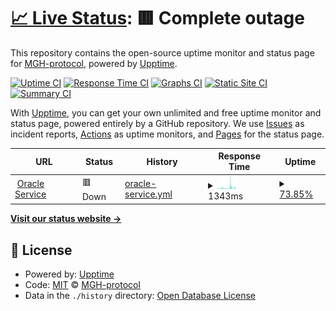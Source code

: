 # [📈 Live Status](https://MGH-protocol.github.io/status): <!--live status--> **🟥 Complete outage**

This repository contains the open-source uptime monitor and status page for [MGH-protocol](https://MGH-protocol.github.io/status), powered by [Upptime](https://github.com/upptime/upptime).

[![Uptime CI](https://github.com/MGH-protocol/status/workflows/Uptime%20CI/badge.svg)](https://github.com/MGH-protocol/status/actions?query=workflow%3A%22Uptime+CI%22)
[![Response Time CI](https://github.com/MGH-protocol/status/workflows/Response%20Time%20CI/badge.svg)](https://github.com/MGH-protocol/status/actions?query=workflow%3A%22Response+Time+CI%22)
[![Graphs CI](https://github.com/MGH-protocol/status/workflows/Graphs%20CI/badge.svg)](https://github.com/MGH-protocol/status/actions?query=workflow%3A%22Graphs+CI%22)
[![Static Site CI](https://github.com/MGH-protocol/status/workflows/Static%20Site%20CI/badge.svg)](https://github.com/MGH-protocol/status/actions?query=workflow%3A%22Static+Site+CI%22)
[![Summary CI](https://github.com/MGH-protocol/status/workflows/Summary%20CI/badge.svg)](https://github.com/MGH-protocol/status/actions?query=workflow%3A%22Summary+CI%22)

With [Upptime](https://upptime.js.org), you can get your own unlimited and free uptime monitor and status page, powered entirely by a GitHub repository. We use [Issues](https://github.com/MGH-protocol/status/issues) as incident reports, [Actions](https://github.com/MGH-protocol/status/actions) as uptime monitors, and [Pages](https://MGH-protocol.github.io/status) for the status page.

<!--start: status pages-->
<!-- This summary is generated by Upptime (https://github.com/upptime/upptime) -->
<!-- Do not edit this manually, your changes will be overwritten -->
<!-- prettier-ignore -->
| URL | Status | History | Response Time | Uptime |
| --- | ------ | ------- | ------------- | ------ |
| <img alt="" src="https://icons.duckduckgo.com/ip3/node.mgh.finance.ico" height="13"> [Oracle Service](https://node.mgh.finance/pricing?callOrPut=call&nonce=0&strike=1474130000&maturity=86400&buyer=0xda36a69F364f29F7f7Dd7348E1Cf473168F59bB9) | 🟥 Down | [oracle-service.yml](https://github.com/MGH-protocol/status/commits/HEAD/history/oracle-service.yml) | <details><summary><img alt="Response time graph" src="./graphs/oracle-service/response-time-week.png" height="20"> 1343ms</summary><br><a href="https://MGH-protocol.github.io/status/history/oracle-service"><img alt="Response time 1086" src="https://img.shields.io/endpoint?url=https%3A%2F%2Fraw.githubusercontent.com%2FMGH-protocol%2Fstatus%2FHEAD%2Fapi%2Foracle-service%2Fresponse-time.json"></a><br><a href="https://MGH-protocol.github.io/status/history/oracle-service"><img alt="24-hour response time 1460" src="https://img.shields.io/endpoint?url=https%3A%2F%2Fraw.githubusercontent.com%2FMGH-protocol%2Fstatus%2FHEAD%2Fapi%2Foracle-service%2Fresponse-time-day.json"></a><br><a href="https://MGH-protocol.github.io/status/history/oracle-service"><img alt="7-day response time 1343" src="https://img.shields.io/endpoint?url=https%3A%2F%2Fraw.githubusercontent.com%2FMGH-protocol%2Fstatus%2FHEAD%2Fapi%2Foracle-service%2Fresponse-time-week.json"></a><br><a href="https://MGH-protocol.github.io/status/history/oracle-service"><img alt="30-day response time 1086" src="https://img.shields.io/endpoint?url=https%3A%2F%2Fraw.githubusercontent.com%2FMGH-protocol%2Fstatus%2FHEAD%2Fapi%2Foracle-service%2Fresponse-time-month.json"></a><br><a href="https://MGH-protocol.github.io/status/history/oracle-service"><img alt="1-year response time 1086" src="https://img.shields.io/endpoint?url=https%3A%2F%2Fraw.githubusercontent.com%2FMGH-protocol%2Fstatus%2FHEAD%2Fapi%2Foracle-service%2Fresponse-time-year.json"></a></details> | <details><summary><a href="https://MGH-protocol.github.io/status/history/oracle-service">73.85%</a></summary><a href="https://MGH-protocol.github.io/status/history/oracle-service"><img alt="All-time uptime 22.64%" src="https://img.shields.io/endpoint?url=https%3A%2F%2Fraw.githubusercontent.com%2FMGH-protocol%2Fstatus%2FHEAD%2Fapi%2Foracle-service%2Fuptime.json"></a><br><a href="https://MGH-protocol.github.io/status/history/oracle-service"><img alt="24-hour uptime 91.32%" src="https://img.shields.io/endpoint?url=https%3A%2F%2Fraw.githubusercontent.com%2FMGH-protocol%2Fstatus%2FHEAD%2Fapi%2Foracle-service%2Fuptime-day.json"></a><br><a href="https://MGH-protocol.github.io/status/history/oracle-service"><img alt="7-day uptime 73.85%" src="https://img.shields.io/endpoint?url=https%3A%2F%2Fraw.githubusercontent.com%2FMGH-protocol%2Fstatus%2FHEAD%2Fapi%2Foracle-service%2Fuptime-week.json"></a><br><a href="https://MGH-protocol.github.io/status/history/oracle-service"><img alt="30-day uptime 22.64%" src="https://img.shields.io/endpoint?url=https%3A%2F%2Fraw.githubusercontent.com%2FMGH-protocol%2Fstatus%2FHEAD%2Fapi%2Foracle-service%2Fuptime-month.json"></a><br><a href="https://MGH-protocol.github.io/status/history/oracle-service"><img alt="1-year uptime 22.64%" src="https://img.shields.io/endpoint?url=https%3A%2F%2Fraw.githubusercontent.com%2FMGH-protocol%2Fstatus%2FHEAD%2Fapi%2Foracle-service%2Fuptime-year.json"></a></details>

<!--end: status pages-->

[**Visit our status website →**](https://MGH-protocol.github.io/status)

## 📄 License

- Powered by: [Upptime](https://github.com/upptime/upptime)
- Code: [MIT](./LICENSE) © [MGH-protocol](https://MGH-protocol.github.io/status)
- Data in the `./history` directory: [Open Database License](https://opendatacommons.org/licenses/odbl/1-0/)
